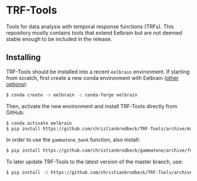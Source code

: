# TRF-Tools
Tools for data analysis with temporal response functions (TRFs). This repository mostly contains tools that extend Eelbrain but are not deemed stable enough to be included in the release.

## Installing

TRF-Tools should be installed into a recent `eelbrain` environment. If starting from scratch, first create a new conda environment with Eelbrain ([other options](https://github.com/christianbrodbeck/Eelbrain/wiki/Installing)):

```Bash
$ conda create -n eelbrain -c conda-forge eelbrain
```

Then, activate the new environment and install TRF-Tools directly from GitHub:

```Bash
$ conda activate eelbrain
$ pip install https://github.com/christianbrodbeck/TRF-Tools/archive/main.zip
```

In order to use the `gammatone_bank` function, also install:

```bash
$ pip install https://github.com/christianbrodbeck/gammatone/archive/fmax.zip
```

To later update TRF-Tools to the latest version of the master branch, use:

```bash
$ pip install -U https://github.com/christianbrodbeck/TRF-Tools/archive/master.zip --no-cache-dir
```
